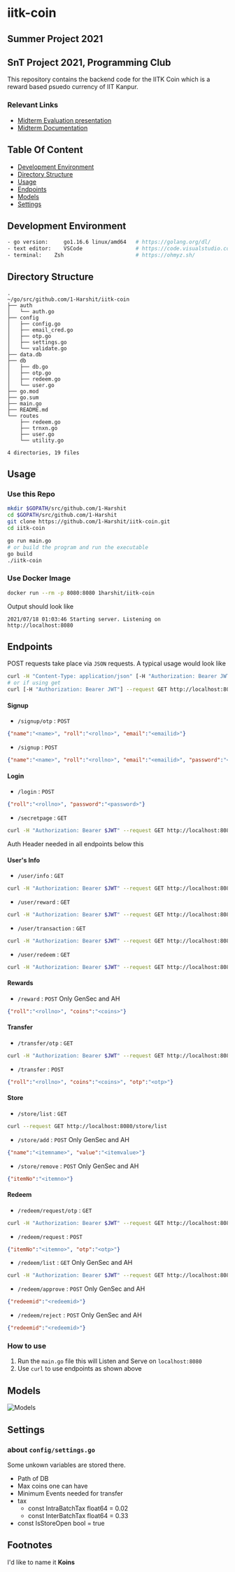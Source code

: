 # iitk-coin
**Summer Project 2021**
---
**SnT Project 2021, Programming Club**
---

This repository contains the backend code for the IITK Coin which is a reward based psuedo currency of IIT Kanpur.

### Relevant Links

- [Midterm Evaluation presentation](https://docs.google.com/presentation/d/1kriN-7A3v1RlXUDL5NETX3roJKRMJInptkWofIxY8dg/edit?usp=sharing)
- [Midterm Documentation](https://docs.google.com/document/d/1bvOWH4k0U-l2pQ1jLWIDzOkJ2wbHNW4jJw7tMWkUV6o/edit?usp=sharing)

## Table Of Content
- [Development Environment](#development-environment)
- [Directory Structure](#directory-structure)
- [Usage](#usage)
- [Endpoints](#endpoints)
- [Models](#models)
- [Settings](#settings)

## Development Environment

```bash
- go version:     go1.16.6 linux/amd64   # https://golang.org/dl/
- text editor:    VSCode    	         # https://code.visualstudio.com/download
- terminal:    Zsh               		 # https://ohmyz.sh/
```

## Directory Structure
```
.
~/go/src/github.com/1-Harshit/iitk-coin
├── auth
│   └── auth.go
├── config
│   ├── config.go
│   ├── email_cred.go
│   ├── otp.go
│   ├── settings.go
│   └── validate.go
├── data.db
├── db
│   ├── db.go
│   ├── otp.go
│   ├── redeem.go
│   └── user.go
├── go.mod
├── go.sum
├── main.go
├── README.md
└── routes
    ├── redeem.go
    ├── trnxn.go
    ├── user.go
    └── utility.go

4 directories, 19 files
```

## Usage
### Use this Repo
```bash
mkdir $GOPATH/src/github.com/1-Harshit
cd $GOPATH/src/github.com/1-Harshit
git clone https://github.com/1-Harshit/iitk-coin.git
cd iitk-coin
```
```bash
go run main.go     
# or build the program and run the executable
go build
./iitk-coin
```
### Use Docker Image
```bash
docker run --rm -p 8080:8080 1harshit/iitk-coin
```
Output should look like

```
2021/07/18 01:03:46 Starting server. Listening on http://localhost:8080
```

## Endpoints
POST requests take place via `JSON` requests. A typical usage would look like

```bash
curl -H "Content-Type: application/json" [-H "Authorization: Bearer JWT"] --request POST  -d '<json-request>'  http://localhost:8080/<endpoint>
# or if using get
curl [-H "Authorization: Bearer JWT"] --request GET http://localhost:8080/<endpoint>
```
#### Signup
- `/signup/otp` : `POST`
```json
{"name":"<name>", "roll":"<rollno>", "email":"<emailid>"}
```

- `/signup` : `POST`
```json
{"name":"<name>", "roll":"<rollno>", "email":"<emailid>", "password":"<password>", "otp":"<otp>", "batch":"<batch>"}
```
#### Login
- `/login` : `POST`
```json
{"roll":"<rollno>", "password":"<password>"}
```

- `/secretpage` : `GET`
```bash
curl -H "Authorization: Bearer $JWT" --request GET http://localhost:8080/secretpage
```

Auth Header needed in all endpoints below this
#### User's Info
- `/user/info` : `GET`
```bash
curl -H "Authorization: Bearer $JWT" --request GET http://localhost:8080/user/info
```
- `/user/reward` : `GET`
```bash
curl -H "Authorization: Bearer $JWT" --request GET http://localhost:8080/user/reward
```
- `/user/transaction` : `GET`
```bash
curl -H "Authorization: Bearer $JWT" --request GET http://localhost:8080/user/transaction
```
- `/user/redeem` : `GET`
```bash
curl -H "Authorization: Bearer $JWT" --request GET http://localhost:8080/user/redeem
```
#### Rewards
- `/reward` : `POST` Only GenSec and AH
```json
{"roll":"<rollno>", "coins":"<coins>"}
```

#### Transfer
- `/transfer/otp` : `GET`
```bash
curl -H "Authorization: Bearer $JWT" --request GET http://localhost:8080/transfer/otp
```
- `/transfer` : `POST` 
```json
{"roll":"<rollno>", "coins":"<coins>", "otp":"<otp>"}
```

#### Store
- `/store/list` : `GET`
```bash
curl --request GET http://localhost:8080/store/list
```
- `/store/add` : `POST` Only GenSec and AH
```json
{"name":"<itemname>", "value":"<itemvalue>"}
```
- `/store/remove` : `POST` Only GenSec and AH
```json
{"itemNo":"<itemno>"}
```

#### Redeem
- `/redeem/request/otp` : `GET`
```bash
curl -H "Authorization: Bearer $JWT" --request GET http://localhost:8080/redeem/request/otp
```
- `/redeem/request` : `POST`
```json
{"itemNo":"<itemno>", "otp":"<otp>"}
```
- `/redeem/list` : `GET` Only GenSec and AH
```bash
curl -H "Authorization: Bearer $JWT" --request GET http://localhost:8080//redeem/list
```
- `/redeem/approve` : `POST` Only GenSec and AH
```json
{"redeemid":"<redeemid>"}
```
- `/redeem/reject` : `POST` Only GenSec and AH
```json
{"redeemid":"<redeemid>"}
```
### How to use


1. Run the `main.go` file this will Listen and Serve on `localhost:8080`
2. Use `curl` to use endpoints as shown above

## Models

![Models](Models.png "Database Struct")


## Settings
### about `config/settings.go`
   Some unkown variables are stored there.  
   
   - Path of DB
   - Max coins one can have
   - Minimum Events needed for transfer
   - tax
      - const IntraBatchTax float64 = 0.02
      - const InterBatchTax float64 = 0.33  
   - const IsStoreOpen bool = true


Footnotes
---
I'd like to name it **Koins**